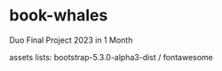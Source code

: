 # book-whales
Duo Final Project 2023 in 1 Month

assets lists:
bootstrap-5.3.0-alpha3-dist / 
fontawesome
